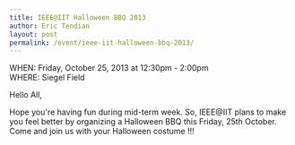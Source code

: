 ```yaml
---
title: IEEE@IIT Halloween BBQ 2013
author: Eric Tendian
layout: post
permalink: /event/ieee-iit-halloween-bbq-2013/
---
```


WHEN: Friday, October 25, 2013 at 12:30pm - 2:00pm<br>
WHERE: Siegel Field

Hello All,

Hope you're having fun during mid-term week. So, IEEE@IIT plans to make you feel better by organizing a Halloween BBQ this Friday, 25th October. Come and join us with your Halloween costume !!!
